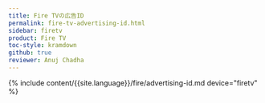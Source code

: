 ```yaml
---
title: Fire TVの広告ID
permalink: fire-tv-advertising-id.html
sidebar: firetv
product: Fire TV
toc-style: kramdown
github: true
reviewer: Anuj Chadha
---
```


{% include content/{{site.language}}/fire/advertising-id.md device="firetv" %}
